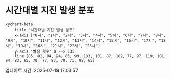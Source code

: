 # 시간대별 지진 발생 분포

```mermaid
xychart-beta
    title "시간대별 지진 발생 분포"
    x-axis ["0시", "1시", "2시", "3시", "4시", "5시", "6시", "7시", "8시", "9시", "10시", "11시", "12시", "13시", "14시", "15시", "16시", "17시", "18시", "19시", "20시", "21시", "22시", "23시"]
    y-axis "발생 횟수" 0 --> 135
    line [85, 82, 84, 94, 85, 99, 133, 101, 87, 102, 77, 97, 119, 101, 94, 83, 65, 70, 77, 83, 70, 71, 98, 65]
```

업데이트 시간: 2025-07-19 17:03:57
